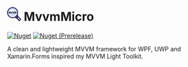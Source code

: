 # <img src="MvvmMicro/icon.png" alt="logo" width="32" height="32" /> MvvmMicro
<a href="https://www.nuget.org/packages/MvvmMicro" target="_blank"><img alt="Nuget" src="https://img.shields.io/nuget/v/MvvmMicro" /></a>
<a href="https://www.nuget.org/packages/MvvmMicro/absoluteLatest" target="_blank"><img alt="Nuget (Prerelease)" src="https://img.shields.io/nuget/vpre/MvvmMicro" /></a>

A clean and lightweight MVVM framework for WPF, UWP and Xamarin.Forms inspired my MVVM Light Toolkit.
